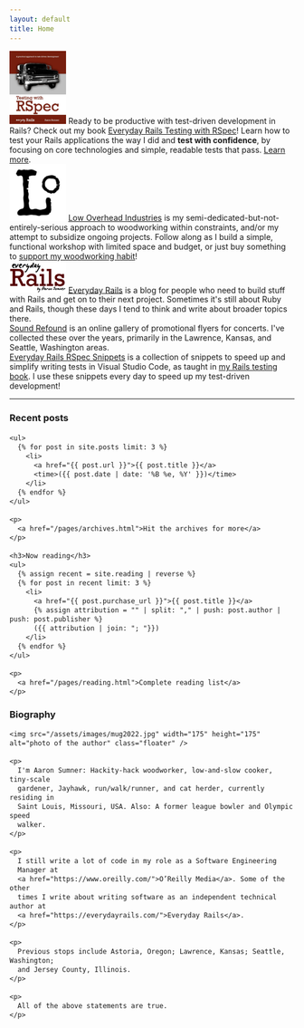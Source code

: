 ```yaml
---
layout: default
title: Home
---
```


<div id="projects">
  <div class="row">
    <div class="project project-featured col-md-6">
      <a href="https://leanpub.com/everydayrailsrspec"><img src="/assets/images/rspec-book-2024-xl.jpg" class="book" style="width: 100px" alt="Everyday Rails Testing with RSpec" /></a>
      Ready to be productive with test-driven development in Rails? Check out my book
      <a href="https://leanpub.com/everydayrailsrspec">Everyday Rails Testing
      with RSpec</a>! Learn how to test your
      Rails applications the way I did and <strong>test with confidence</strong>, by focusing on core technologies and
      simple, readable tests that pass. <a
      href="https://leanpub.com/everydayrailsrspec">Learn more</a>.
    </div>
    <div class="project project-featured col-md-6">
      <a href="https://lowoverheadwood.etsy.com/"><img src="/assets/images/low-overhead-square.png" style="width: 100px" alt="Low Overhead Industries" /></a>
      <a href="https://lowoverheadwood.etsy.com/">Low Overhead Industries</a>
      is my semi-dedicated-but-not-entirely-serious approach to woodworking
      within constraints, and/or my attempt to
      subsidize ongoing projects. Follow along as I build a simple, functional workshop
      with limited space and budget, or just buy something to
      <a href="https://lowoverheadwood.etsy.com/">support my woodworking habit</a>!
    </div>
  </div>

  <div class="row">
    <div class="project col-md-4">
    <a href="https://everydayrails.com/"><img src="/assets/images/everyday_rails.png" alt="Everyday Rails" style="width:100px" /></a>
      <a href="https://everydayrails.com/">Everyday Rails</a> is a blog for
      people who need to build stuff with Rails and get on to their next
      project. Sometimes it's still about Ruby and Rails, though these days I
      tend to think and write about broader topics there.
    </div>
    <div class="project col-md-4">
      <a href="https://soundrefound.com/">Sound Refound</a> is an online gallery
      of promotional flyers for concerts. I've collected these over the years,
      primarily in the Lawrence, Kansas, and Seattle, Washington areas.
    </div>
    <div class="project col-md-4">
      <a
         href="https://marketplace.visualstudio.com/items?itemName=everydayrails.everyday-rails-rspec-snippets">Everyday Rails RSpec Snippets</a>
      is a collection of snippets to speed up and simplify writing tests in Visual Studio Code,
      as taught in <a href="https://leanpub.com/everydayrailsrspec">my Rails testing book</a>.
      I use these snippets every day to speed up my test-driven development!
    </div>
  </div>
</div>

<hr />

<div class="row">
  <div class="col-md-6">
    <h3>Recent posts</h3>

    <ul>
      {% for post in site.posts limit: 3 %}
        <li>
          <a href="{{ post.url }}">{{ post.title }}</a>
          <time>({{ post.date | date: '%B %e, %Y' }})</time>
        </li>
      {% endfor %}
    </ul>

    <p>
      <a href="/pages/archives.html">Hit the archives for more</a>
    </p>

    <h3>Now reading</h3>
    <ul>
      {% assign recent = site.reading | reverse %}
      {% for post in recent limit: 3 %}
        <li>
          <a href="{{ post.purchase_url }}">{{ post.title }}</a>
          {% assign attribution = "" | split: "," | push: post.author | push: post.publisher %}
          ({{ attribution | join: "; "}})
        </li>
      {% endfor %}
    </ul>

    <p>
      <a href="/pages/reading.html">Complete reading list</a>
    </p>
  </div>

  <div id="bio" class="col-md-6">
    <h3>Biography</h3>

    <img src="/assets/images/mug2022.jpg" width="175" height="175" alt="photo of the author" class="floater" />

    <p>
      I'm Aaron Sumner: Hackity-hack woodworker, low-and-slow cooker, tiny-scale
      gardener, Jayhawk, run/walk/runner, and cat herder, currently residing in
      Saint Louis, Missouri, USA. Also: A former league bowler and Olympic speed
      walker.
    </p>

    <p>
      I still write a lot of code in my role as a Software Engineering
      Manager at
      <a href="https://www.oreilly.com/">O’Reilly Media</a>. Some of the other
      times I write about writing software as an independent technical author at
      <a href="https://everydayrails.com/">Everyday Rails</a>.
    </p>

    <p>
      Previous stops include Astoria, Oregon; Lawrence, Kansas; Seattle, Washington;
      and Jersey County, Illinois.
    </p>

    <p>
      All of the above statements are true.
    </p>
  </div>
</div>
